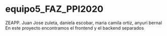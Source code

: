 # equipo5_FAZ_PPI2020
ZEAPP. Juan Jose zuleta, daniela escobar, maria camila ortiz,  anyuri bernal 
En este proyecto encontramos el frontend y el backend separados
